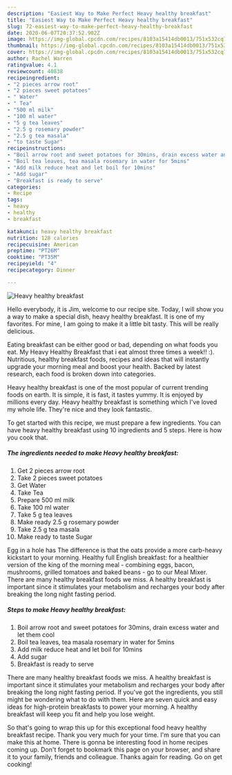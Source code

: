 ```yaml
---
description: "Easiest Way to Make Perfect Heavy healthy breakfast"
title: "Easiest Way to Make Perfect Heavy healthy breakfast"
slug: 72-easiest-way-to-make-perfect-heavy-healthy-breakfast
date: 2020-06-07T20:37:52.902Z
image: https://img-global.cpcdn.com/recipes/8103a15414db0013/751x532cq70/heavy-healthy-breakfast-recipe-main-photo.jpg
thumbnail: https://img-global.cpcdn.com/recipes/8103a15414db0013/751x532cq70/heavy-healthy-breakfast-recipe-main-photo.jpg
cover: https://img-global.cpcdn.com/recipes/8103a15414db0013/751x532cq70/heavy-healthy-breakfast-recipe-main-photo.jpg
author: Rachel Warren
ratingvalue: 4.1
reviewcount: 40838
recipeingredient:
- "2 pieces arrow root"
- "2 pieces sweet potatoes"
- " Water"
- " Tea"
- "500 ml milk"
- "100 ml water"
- "5 g tea leaves"
- "2.5 g rosemary powder"
- "2.5 g tea masala"
- "to taste Sugar"
recipeinstructions:
- "Boil arrow root and sweet potatoes for 30mins, drain excess water and let them cool"
- "Boil tea leaves, tea masala rosemary in water for 5mins"
- "Add milk reduce heat and let boil for 10mins"
- "Add sugar"
- "Breakfast is ready to serve"
categories:
- Recipe
tags:
- heavy
- healthy
- breakfast

katakunci: heavy healthy breakfast 
nutrition: 128 calories
recipecuisine: American
preptime: "PT26M"
cooktime: "PT35M"
recipeyield: "4"
recipecategory: Dinner

---
```



![Heavy healthy breakfast](https://img-global.cpcdn.com/recipes/8103a15414db0013/751x532cq70/heavy-healthy-breakfast-recipe-main-photo.jpg)

Hello everybody, it is Jim, welcome to our recipe site. Today, I will show you a way to make a special dish, heavy healthy breakfast. It is one of my favorites. For mine, I am going to make it a little bit tasty. This will be really delicious.

Eating breakfast can be either good or bad, depending on what foods you eat. My Heavy Healthy Breakfast that i eat almost three times a week!! :). Nutritious, healthy breakfast foods, recipes and ideas that will instantly upgrade your morning meal and boost your health. Backed by latest research, each food is broken down into categories.

Heavy healthy breakfast is one of the most popular of current trending foods on earth. It is simple, it is fast, it tastes yummy. It is enjoyed by millions every day. Heavy healthy breakfast is something which I've loved my whole life. They're nice and they look fantastic.


To get started with this recipe, we must prepare a few ingredients. You can have heavy healthy breakfast using 10 ingredients and 5 steps. Here is how you cook that.

<!--inarticleads1-->

##### The ingredients needed to make Heavy healthy breakfast:

1. Get 2 pieces arrow root
1. Take 2 pieces sweet potatoes
1. Get  Water
1. Take  Tea
1. Prepare 500 ml milk
1. Take 100 ml water
1. Take 5 g tea leaves
1. Make ready 2.5 g rosemary powder
1. Take 2.5 g tea masala
1. Make ready to taste Sugar


Egg in a hole has The difference is that the oats provide a more carb-heavy kickstart to your morning. Healthy full English breakfast: for a healthier version of the king of the morning meal - combining eggs, bacon, mushrooms, grilled tomatoes and baked beans - go to our Meal Mixer. There are many healthy breakfast foods we miss. A healthy breakfast is important since it stimulates your metabolism and recharges your body after breaking the long night fasting period. 

<!--inarticleads2-->

##### Steps to make Heavy healthy breakfast:

1. Boil arrow root and sweet potatoes for 30mins, drain excess water and let them cool
1. Boil tea leaves, tea masala rosemary in water for 5mins
1. Add milk reduce heat and let boil for 10mins
1. Add sugar
1. Breakfast is ready to serve


There are many healthy breakfast foods we miss. A healthy breakfast is important since it stimulates your metabolism and recharges your body after breaking the long night fasting period. If you&#39;ve got the ingredients, you still might be wondering what to do with them. Here are seven quick and easy ideas for high-protein breakfasts to power your morning. A healthy breakfast will keep you fit and help you lose weight. 

So that's going to wrap this up for this exceptional food heavy healthy breakfast recipe. Thank you very much for your time. I'm sure that you can make this at home. There is gonna be interesting food in home recipes coming up. Don't forget to bookmark this page on your browser, and share it to your family, friends and colleague. Thanks again for reading. Go on get cooking!
